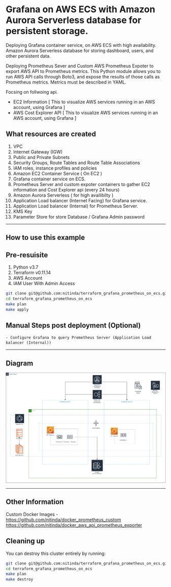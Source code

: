 # Grafana on AWS ECS with Amazon Aurora Serverless database for persistent storage.

Deploying Grafana container service, on AWS ECS with high availability. Amazon Aurora Serverless database for storing dashboard, users, and other persistent data.

Deploying Prometheus Sever and Custom AWS Prometheus Expoter to export AWS API to Prometheus metrics.
This Python module allows you to run AWS API calls through Boto3, and expose the results of those calls as Prometheus metrics. Metrics must be described in YAML. 

Focsing on follwoing api.
- EC2 Information [ This to visualize AWS services running in an AWS account, using Grafana ]
- AWS Cost Explorer API [ This to visualize AWS services running in an AWS account, using Grafana ]



## What resources are created

1. VPC
2. Internet Gateway (IGW)
3. Public and Private Subnets
4. Security Groups, Route Tables and Route Table Associations
5. IAM roles, instance profiles and policies
6. Amazon EC2 Container Service ( On EC2 )
7. Grafana container service on ECS.
8. Prometheus Server and custom expoter containers to gather EC2 information and Cost Explorer api (every 24 hours)
9. Amazon Aurora Serverless ( for high availibilty )
10. Application Load balancer (Internet Facing) for Grafana service.
11. Application Load balancer (Internal) for Prometheus Server.
12. KMS Key
13. Parameter Store for store Database / Grafana Admin password

----

## How to use this example

## Pre-resuisite

1. Python v3.7
2. Terraform v0.11.14
3. AWS Account
4. IAM User With Admin Access


```bash
git clone git@github.com:nitinda/terraform_grafana_prometheus_on_ecs.git
cd terraform_grafana_prometheus_on_ecs
make plan
make apply
```


## Manual Steps post deployment (Optional)

```
- Configure Grafana to query Prometheus Server (Application Load balancer (Internal))

```

----

## Diagram

![Diagram](./images/AWS-ECS-Grafana-Prometheus.png)


----

## Other Information

Custom Docker Images - 
https://github.com/nitinda/docker_prometheus_custom
https://github.com/nitinda/docker_aws_api_prometheus_exporter



## Cleaning up

You can destroy this cluster entirely by running:

```bash
git clone git@github.com:nitinda/terraform_grafana_prometheus_on_ecs.git
cd terraform_grafana_prometheus_on_ecs
make plan
make destroy
```